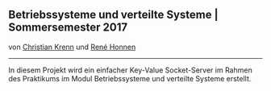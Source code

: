 ## Betriebssysteme und verteilte Systeme | Sommersemester 2017

von [Christian Krenn](https://github.com/cuhater) und [René Honnen](https://github.com/rehne/)

- - -

In diesem Projekt wird ein einfacher Key-Value Socket-Server im Rahmen des Praktikums im Modul Betriebssysteme und verteilte Systeme erstellt.
